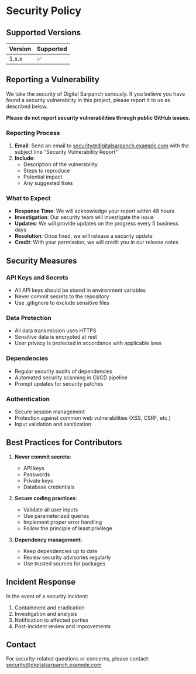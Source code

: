 # Security Policy

## Supported Versions

| Version | Supported          |
| ------- | ------------------ |
| 1.x.x   | :white_check_mark: |

## Reporting a Vulnerability

We take the security of Digital Sarpanch seriously. If you believe you have found a security vulnerability in this project, please report it to us as described below.

**Please do not report security vulnerabilities through public GitHub issues.**

### Reporting Process

1. **Email**: Send an email to [security@digitalsarpanch.example.com](mailto:security@digitalsarpanch.example.com) with the subject line "Security Vulnerability Report"
2. **Include**: 
   - Description of the vulnerability
   - Steps to reproduce
   - Potential impact
   - Any suggested fixes

### What to Expect

- **Response Time**: We will acknowledge your report within 48 hours
- **Investigation**: Our security team will investigate the issue
- **Updates**: We will provide updates on the progress every 5 business days
- **Resolution**: Once fixed, we will release a security update
- **Credit**: With your permission, we will credit you in our release notes

## Security Measures

### API Keys and Secrets
- All API keys should be stored in environment variables
- Never commit secrets to the repository
- Use .gitignore to exclude sensitive files

### Data Protection
- All data transmission uses HTTPS
- Sensitive data is encrypted at rest
- User privacy is protected in accordance with applicable laws

### Dependencies
- Regular security audits of dependencies
- Automated security scanning in CI/CD pipeline
- Prompt updates for security patches

### Authentication
- Secure session management
- Protection against common web vulnerabilities (XSS, CSRF, etc.)
- Input validation and sanitization

## Best Practices for Contributors

1. **Never commit secrets**:
   - API keys
   - Passwords
   - Private keys
   - Database credentials

2. **Secure coding practices**:
   - Validate all user inputs
   - Use parameterized queries
   - Implement proper error handling
   - Follow the principle of least privilege

3. **Dependency management**:
   - Keep dependencies up to date
   - Review security advisories regularly
   - Use trusted sources for packages

## Incident Response

In the event of a security incident:
1. Containment and eradication
2. Investigation and analysis
3. Notification to affected parties
4. Post-incident review and improvements

## Contact

For security-related questions or concerns, please contact:
[security@digitalsarpanch.example.com](mailto:security@digitalsarpanch.example.com)